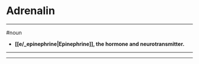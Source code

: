# Adrenalin
---
#noun
- **[[e/_epinephrine|Epinephrine]], the hormone and neurotransmitter.**
---
---
